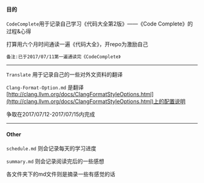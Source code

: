 #### 目的

`CodeComplete`用于记录自己学习《代码大全第2版》——《Code Complete》的过程&心得

打算用六个月时间通读一遍《代码大全》，开repo为激励自己

`备注:已于2017/07/11第一遍通读完《CodeComplete》`

---

`Translate` 用于记录自己的一些对外文资料的翻译

`Clang-Format-Option.md` 是翻译[http://clang.llvm.org/docs/ClangFormatStyleOptions.html](http://clang.llvm.org/docs/ClangFormatStyleOptions.html)上的配置说明

争取在2017/07/12-2017/07/15内完成

---

#### Other

`schedule.md` 则会记录每天的学习进度

`summary.md` 则会记录阅读完后的一些感想

各文件夹下的md文件则是摘录一些有感觉的话
